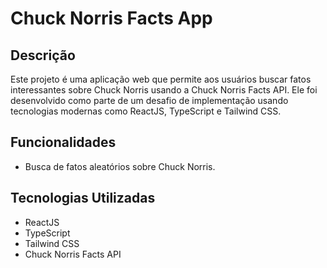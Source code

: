 # Chuck Norris Facts App

## Descrição

Este projeto é uma aplicação web que permite aos usuários buscar fatos interessantes sobre Chuck Norris usando a Chuck Norris Facts API. Ele foi desenvolvido como parte de um desafio de implementação usando tecnologias modernas como ReactJS, TypeScript e Tailwind CSS.

## Funcionalidades

- Busca de fatos aleatórios sobre Chuck Norris.

## Tecnologias Utilizadas

- ReactJS
- TypeScript
- Tailwind CSS
- Chuck Norris Facts API